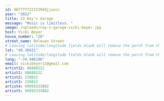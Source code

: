 ```yaml
---
id: 9877777222229ddjjuucc
year: "2022"
title: 22 Roy's Garage
message: "Music is limitless. "
image: /uploads/roy-s-garage-vicki-beyer.jpg
host: Vicki Beyer
house_number: "20"
street_name: Delevan Street
# Leaving latitude/longitude fields blank will remove the porch from the Porchfest map.
lat: "40.36921"
# Leaving latitude/longitude fields blank will remove the porch from the Porchfest map.
long: "-74.946196"
email: vickibeyer11@gmail.com
artist12: 88888222
artist1: 88888222
artist2: 220022
artist3: 220022
artist4: 99993333882
artist5: 99993333882
---
```

